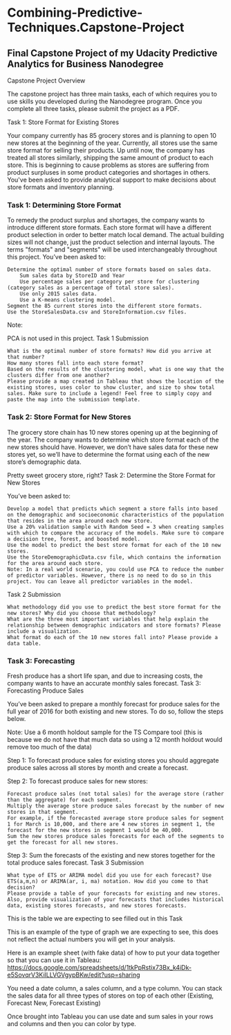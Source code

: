 # Combining-Predictive-Techniques.Capstone-Project
## Final Capstone Project of my Udacity Predictive Analytics for Business Nanodegree

Capstone Project Overview

The capstone project has three main tasks, each of which requires you to use skills you developed during the Nanodegree program. Once you complete all three tasks, please submit the project as a PDF. 

Task 1: Store Format for Existing Stores

Your company currently has 85 grocery stores and is planning to open 10 new stores at the beginning of the year. Currently, all stores use the same store format for selling their products. Up until now, the company has treated all stores similarly, shipping the same amount of product to each store. This is beginning to cause problems as stores are suffering from product surpluses in some product categories and shortages in others. You've been asked to provide analytical support to make decisions about store formats and inventory planning.
### Task 1: Determining Store Format

To remedy the product surplus and shortages, the company wants to introduce different store formats. Each store format will have a different product selection in order to better match local demand. The actual building sizes will not change, just the product selection and internal layouts. The terms "formats" and "segments" will be used interchangeably throughout this project. You’ve been asked to:

    Determine the optimal number of store formats based on sales data.
        Sum sales data by StoreID and Year
        Use percentage sales per category per store for clustering (category sales as a percentage of total store sales).
        Use only 2015 sales data.
        Use a K-means clustering model.
    Segment the 85 current stores into the different store formats.
    Use the StoreSalesData.csv and StoreInformation.csv files.

Note:

PCA is not used in this project.
Task 1 Submission

    What is the optimal number of store formats? How did you arrive at that number?
    How many stores fall into each store format?
    Based on the results of the clustering model, what is one way that the clusters differ from one another?
    Please provide a map created in Tableau that shows the location of the existing stores, uses color to show cluster, and size to show total sales. Make sure to include a legend! Feel free to simply copy and paste the map into the submission template.

### Task 2: Store Format for New Stores

The grocery store chain has 10 new stores opening up at the beginning of the year. The company wants to determine which store format each of the new stores should have. However, we don’t have sales data for these new stores yet, so we’ll have to determine the format using each of the new store’s demographic data.

Pretty sweet grocery store, right?
Task 2: Determine the Store Format for New Stores

You’ve been asked to:

    Develop a model that predicts which segment a store falls into based on the demographic and socioeconomic characteristics of the population that resides in the area around each new store.
    Use a 20% validation sample with Random Seed = 3 when creating samples with which to compare the accuracy of the models. Make sure to compare a decision tree, forest, and boosted model.
    Use the model to predict the best store format for each of the 10 new stores.
    Use the StoreDemographicData.csv file, which contains the information for the area around each store.
    Note: In a real world scenario, you could use PCA to reduce the number of predictor variables. However, there is no need to do so in this project. You can leave all predictor variables in the model.

Task 2 Submission

    What methodology did you use to predict the best store format for the new stores? Why did you choose that methodology?
    What are the three most important variables that help explain the relationship between demographic indicators and store formats? Please include a visualization.
    What format do each of the 10 new stores fall into? Please provide a data table.


### Task 3: Forecasting

Fresh produce has a short life span, and due to increasing costs, the company wants to have an accurate monthly sales forecast.
Task 3: Forecasting Produce Sales

You’ve been asked to prepare a monthly forecast for produce sales for the full year of 2016 for both existing and new stores. To do so, follow the steps below.

Note: Use a 6 month holdout sample for the TS Compare tool (this is because we do not have that much data so using a 12 month holdout would remove too much of the data)

Step 1: To forecast produce sales for existing stores you should aggregate produce sales across all stores by month and create a forecast.

Step 2: To forecast produce sales for new stores:

    Forecast produce sales (not total sales) for the average store (rather than the aggregate) for each segment.
    Multiply the average store produce sales forecast by the number of new stores in that segment.
    For example, if the forecasted average store produce sales for segment 1 for March is 10,000, and there are 4 new stores in segment 1, the forecast for the new stores in segment 1 would be 40,000.
    Sum the new stores produce sales forecasts for each of the segments to get the forecast for all new stores.

Step 3: Sum the forecasts of the existing and new stores together for the total produce sales forecast.
Task 3 Submission

    What type of ETS or ARIMA model did you use for each forecast? Use ETS(a,m,n) or ARIMA(ar, i, ma) notation. How did you come to that decision?
    Please provide a table of your forecasts for existing and new stores. Also, provide visualization of your forecasts that includes historical data, existing stores forecasts, and new stores forecasts.

This is the table we are expecting to see filled out in this Task

This is an example of the type of graph we are expecting to see, this does not reflect the actual numbers you will get in your analysis.

Here is an example sheet (with fake data) of how to put your data together so that you can use it in Tableau: https://docs.google.com/spreadsheets/d/1tkPpRstix73Bx_k4iDk-e5SovqrV3KiILLVGVgypBKw/edit?usp=sharing

You need a date column, a sales column, and a type column. You can stack the sales data for all three types of stores on top of each other (Existing, Forecast New, Forecast Existing)

Once brought into Tableau you can use date and sum sales in your rows and columns and then you can color by type.

